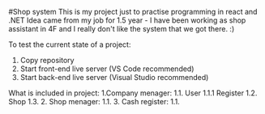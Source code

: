 #Shop system
This is my project just to practise programming in react and .NET
Idea came from my job for 1.5 year - I have been working as shop assistant in 4F and I really don't like the system that we got there. :)

To test the current state of a project:
1. Copy repository
2. Start front-end live server (VS Code recommended)
3. Start back-end live server (Visual Studio recommended)

What is included in project:
1.Company menager:
  1.1. User
    1.1.1 Register
  1.2. Shop
  1.3.
2. Shop menager:
  1.1.
3. Cash register:
  1.1.
